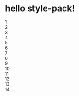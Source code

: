 <head>
    <script src="https://cdn.jsdelivr.net/gh/backpackr/style-pack/app.js"></script>
</head>

# hello style-pack!

<div className="container flex_grid align_center_right">
    <div className="item flex_col_3 color_point_01_back">1</div>
    <div className="item flex_col_2 color_sub_03_back">2</div>
    <div className="item flex_col_2">3</div>
    <div className="item">4</div>
    <div className="item">5</div>
    <div className="item">6</div>
    <div className="item">7</div>
    <div className="item">8</div>
    <div className="item">9</div>
    <div className="item">10</div>
    <div className="item">11</div>
    <div className="item">12</div>
    <div className="item">13</div>
    <div className="item">14</div>
</div>
